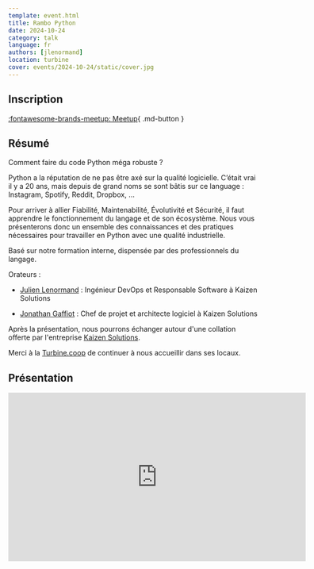 ```yaml
---
template: event.html
title: Rambo Python
date: 2024-10-24
category: talk
language: fr
authors: [jlenormand]
location: turbine
cover: events/2024-10-24/static/cover.jpg
---
```


## Inscription

[:fontawesome-brands-meetup: Meetup](https://www.meetup.com/groupe-dutilisateurs-python-grenoble/events/303769164/){ .md-button }

## Résumé

Comment faire du code Python méga robuste ?

Python a la réputation de ne pas être axé sur la qualité logicielle. C’était vrai il y a 20 ans, mais depuis de grand noms se sont bâtis sur ce language : Instagram, Spotify, Reddit, Dropbox, …

Pour arriver à allier Fiabilité, Maintenabilité, Évolutivité et Sécurité, il faut apprendre le fonctionnement du langage et de son écosystème. Nous vous présenterons donc un ensemble des connaissances et des pratiques nécessaires pour travailler en Python avec une qualité industrielle.

Basé sur notre formation interne, dispensée par des professionnels du langage.

Orateurs :

- <a href="https://sessionize.com/lenormand-julien/">Julien Lenormand</a> : Ingénieur DevOps et Responsable Software à Kaizen Solutions

- <a href="https://www.linkedin.com/in/jonathan-gaffiot-30bb9988/">Jonathan Gaffiot</a> : Chef de projet et architecte logiciel à Kaizen Solutions

Après la présentation, nous pourrons échanger autour d'une collation offerte par l'entreprise <a href="https://kaizen-solutions.net/">Kaizen Solutions</a>.

Merci à la <a href="https://turbine.coop/">Turbine.coop</a> de continuer à nous accueillir dans ses locaux.

## Présentation

<iframe
  src="https://lenormju.github.io/lenormand-julien.fr/www/talks/Meetup%20Python%202024-10%20-%20Rambo%20Python.html"
  width="600"
  height="340"
  scrolling="no"
  frameborder="0"
  webkitallowfullscreen
  mozallowfullscreen
  allowfullscreen
></iframe>
